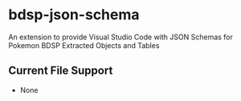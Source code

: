 # bdsp-json-schema

An extension to provide Visual Studio Code with JSON Schemas for Pokemon BDSP Extracted Objects and Tables

## Current File Support

- None

